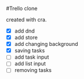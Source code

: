 #Trello clone

created with cra.

- [x] add dnd
- [x] add store
- [x] add changing background
- [x] saving tasks
- [ ] add task input
- [ ] add list input
- [ ] removing tasks
